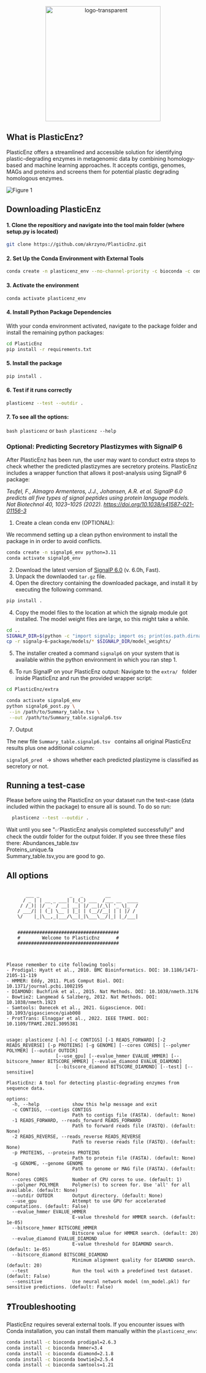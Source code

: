<p align="center">
  <img src="https://github.com/user-attachments/assets/bb5be2a1-3783-457e-85d8-e2278691697a" alt="logo-transparent" width="300">
</p>

## What is PlasticEnz?
PlasticEnz offers a streamlined and accessible solution for identifying plastic-degrading enzymes in metagenomic data by combining homology-based and machine learning approaches. 
It accepts contigs, genomes, MAGs and proteins and screens them for potential plastic degrading homologous enzymes.

![Figure 1](https://github.com/user-attachments/assets/3291f071-7194-463b-93b8-aab7e2f03c3f)

## Downloading PlasticEnz

#### 1. Clone the repositiory and navigate into the tool main folder (where setup.py is located)
```bash
git clone https://github.com/akrzyno/PlasticEnz.git
```
#### 2. Set Up the Conda Environment with External Tools
 ```bash
conda create -n plasticenz_env --no-channel-priority -c bioconda -c conda-forge -c defaults python=3.11 libffi=3.4.2 prodigal hmmer diamond bowtie2 samtools
```
#### 3. Activate the environment
```bash
conda activate plasticenz_env
```
#### 4. Install Python Package Dependencies
With your conda environment activated, navigate to the package folder and install the remaining python packages:
```bash
cd PlasticEnz
pip install -r requirements.txt
```
#### 5. Install the package
```bash
pip install .
```
#### 6. Test if it runs correctly

 ```bash
plasticenz --test --outdir .
```
####  7. To see all the options:
 ```bash plasticenz``` or ```bash plasticenz --help```

### Optional: Predicting Secretory Plastizymes with SignalP 6 

After PlasticEnz has been run, the user may want to conduct extra steps to check whether the predicted plastizymes are secretory proteins. PlasticEnz includes a wrapper function that allows it post-analysis using SignalP 6 package:

<i> Teufel, F., Almagro Armenteros, J.J., Johansen, A.R. et al. SignalP 6.0 predicts all five types of signal peptides using protein language models. Nat Biotechnol 40, 1023–1025 (2022). https://doi.org/10.1038/s41587-021-01156-3 </i>


1. Create a clean conda env (OPTIONAL):

We recommend setting up a clean python environment to install the package in in order to avoid conflicts.

 ```bash
conda create -n signalp6_env python=3.11
conda activate signalp6_env
```

2. Download the latest version of [SignalP 6.0](https://services.healthtech.dtu.dk/services/SignalP-6.0/) (v. 6.0h, Fast).
3. Unpack the downlaoded `tar.gz` file.
4. Open the directory containing the downloaded package, and install it by executing the following command.

 ```bash
pip install .
```

4. Copy the model files to the location at which the signalp module got installed. The model weight files are large, so this might take a while.

 ```bash
cd ..
SIGNALP_DIR=$(python -c "import signalp; import os; print(os.path.dirname(signalp.__file__))" )
cp -r signalp-6-package/models/* $SIGNALP_DIR/model_weights/
```
5. The installer created a command `signalp6` on your system that is available within the python environment in which you ran step 1.

6. To run SignalP on your PlasticEnz output:
Navigate to the  ```extra/ ``` folder inside PlasticEnz and run the provided wrapper script:

 ```bash
cd PlasticEnz/extra

conda activate signalp6_env
python signalp6_post.py \
  --in /path/to/Summary_table.tsv \
  --out /path/to/Summary_table.signalp6.tsv
```

7. Output

The new file  ```Summary_table.signalp6.tsv ``` contains all original PlasticEnz results plus one additional column:

 ```signalp6_pred ``` → shows whether each predicted plastizyme is classified as secretory or not.

## Running a test-case
Please before using the PlasticEnz on your dataset run the test-case (data included within the package) to ensure all is sound. To do so run:

```bash
  plasticenz --test --outdir .
```
Wait until you see "✅PlasticEnz analysis completed successfully!" and check the outdir folder for the output folder. 
If you see three these files there: 
Abundances_table.tsv	
Proteins_unique.fa	
Summary_table.tsv,you are good to go.

## All options
```

       ___ _           _   _        __          
      / _ | | __ _ ___| |_(_) ___  /___ __  ____
     / /_)| |/ _` / __| __| |/ __|/_\| '_ \|_  /
    / ___/| | (_| \__ | |_| | (__//__| | | |/ / 
    \/    |_|\__,_|___/\__|_|\___\__/|_| |_/___|
                                                
    
    #####################################
    #        Welcome to PlasticEnz      #
    #####################################
    
    

Please remember to cite following tools:
- Prodigal: Hyatt et al., 2010. BMC Bioinformatics. DOI: 10.1186/1471-2105-11-119
- HMMER: Eddy, 2011. PLoS Comput Biol. DOI: 10.1371/journal.pcbi.1002195
- DIAMOND: Buchfink et al., 2015. Nat Methods. DOI: 10.1038/nmeth.3176
- Bowtie2: Langmead & Salzberg, 2012. Nat Methods. DOI: 10.1038/nmeth.1923
- Samtools: Danecek et al., 2021. Gigascience. DOI: 10.1093/gigascience/giab008
- ProtTrans: Elnaggar et al., 2022. IEEE TPAMI. DOI: 10.1109/TPAMI.2021.3095381


usage: plasticenz [-h] [-c CONTIGS] [-1 READS_FORWARD] [-2 READS_REVERSE] [-p PROTEINS] [-g GENOME] [--cores CORES] [--polymer POLYMER] [--outdir OUTDIR]
                  [--use_gpu] [--evalue_hmmer EVALUE_HMMER] [--bitscore_hmmer BITSCORE_HMMER] [--evalue_diamond EVALUE_DIAMOND]
                  [--bitscore_diamond BITSCORE_DIAMOND] [--test] [--sensitive]

PlasticEnz: A tool for detecting plastic-degrading enzymes from sequence data.

options:
  -h, --help            show this help message and exit
  -c CONTIGS, --contigs CONTIGS
                        Path to contigs file (FASTA). (default: None)
  -1 READS_FORWARD, --reads_forward READS_FORWARD
                        Path to forward reads file (FASTQ). (default: None)
  -2 READS_REVERSE, --reads_reverse READS_REVERSE
                        Path to reverse reads file (FASTQ). (default: None)
  -p PROTEINS, --proteins PROTEINS
                        Path to protein file (FASTA). (default: None)
  -g GENOME, --genome GENOME
                        Path to genome or MAG file (FASTA). (default: None)
  --cores CORES         Number of CPU cores to use. (default: 1)
  --polymer POLYMER     Polymer(s) to screen for. Use 'all' for all available. (default: None)
  --outdir OUTDIR       Output directory. (default: None)
  --use_gpu             Attempt to use GPU for accelerated computations. (default: False)
  --evalue_hmmer EVALUE_HMMER
                        E-value threshold for HMMER search. (default: 1e-05)
  --bitscore_hmmer BITSCORE_HMMER
                        Bitscore value for HMMER search. (default: 20)
  --evalue_diamond EVALUE_DIAMOND
                        E-value threshold for DIAMOND search. (default: 1e-05)
  --bitscore_diamond BITSCORE_DIAMOND
                        Minimum alignment quality for DIAMOND search. (default: 20)
  --test                Run the tool with a predefined test dataset. (default: False)
  --sensitive           Use neural network model (nn_model.pkl) for sensitive predictions. (default: False)
```

## ❓Troubleshooting

PlasticEnz requires several external tools. If you encounter issues with Conda installation, you can install them manually within the ```plasticenz_env```:
```bash
conda install -c bioconda prodigal=2.6.3
conda install -c bioconda hmmer=3.4
conda install -c bioconda diamond=2.1.8
conda install -c bioconda bowtie2=2.5.4
conda install -c bioconda samtools=1.21
 ```



